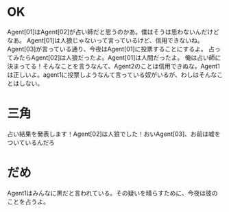 # OK
Agent[01]はAgent[02]が占い師だと思うのかあ。僕はそうは思わないんだけどなあ。
Agent[01]は人狼じゃないって言っているけど、信用できないね。Agent[03]が言っている通り、今夜はAgent[01]に投票することにするよ。
占ってみたらAgent[02]は人狼だったよ。Agent[01]は人間だったよ。
俺は占い師に決まってる！そんなことを言うなんて、Agent2のことは信用できぬな。Agent1は正しいよ。agent1に投票しようなんて言っている奴がいるが、わしはそんなことはしない。

# 三角
占い結果を発表します！Agent[02]は人狼でした！おいAgent[03]、お前は嘘をついているんだろ


# だめ
Agent1はみんなに黒だと言われている。その疑いを晴らすために、今夜は彼のことを占うよ。
